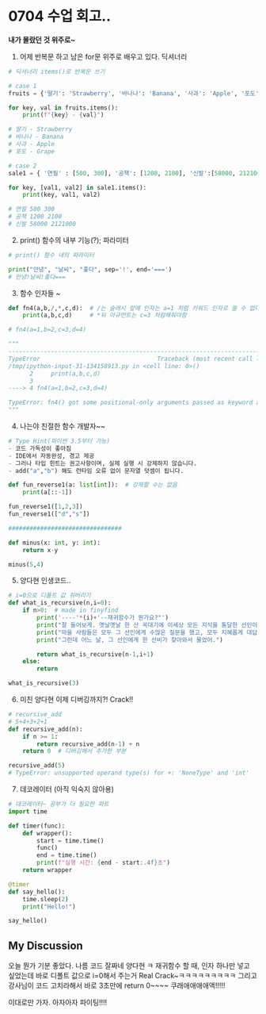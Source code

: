 # 0704 수업 회고..

**내가 몰랐던 것 위주로~**

1. 어제 반복문 하고 남은 for문 위주로 배우고 있다. 딕셔너리
```python
# 딕셔너리 items()로 반복문 쓰기

# case 1
fruits = {'딸기': 'Strawberry', '바나나': 'Banana', '사과': 'Apple', '포도': 'Grape'}

for key, val in fruits.items():
    print(f"{key} - {val}")

# 딸기 - Strawberry
# 바나나 - Banana
# 사과 - Apple
# 포도 - Grape

# case 2    
sale1 = { '연필' : [500, 300], '공책': [1200, 2100], '신발':[58000, 2121000]}

for key, [val1, val2] in sale1.items():
    print(key, val1, val2)

# 연필 500 300
# 공책 1200 2100
# 신발 58000 2121000
```
2. print() 함수의 내부 기능(?); 파라미터
```python
# print() 함수 내의 파라미터

print("안녕", "날씨", "좋다", sep='!', end='===')
# 안녕!날씨!좋다===
```
3. 함수 인자들 ~

```python
def fn4(a,b,/,*,c,d):  # /는 슬래시 앞에 인자는 a=1 처럼 키워드 인자로 쓸 수 없다는 뜻
    print(a,b,c,d)     # *뒤 아규먼트는 c=3 처럼해줘야함

# fn4(a=1,b=2,c=3,d=4)

"""
---------------------------------------------------------------------------
TypeError                                 Traceback (most recent call last)
/tmp/ipython-input-31-134158913.py in <cell line: 0>()
      2     print(a,b,c,d)
      3 
----> 4 fn4(a=1,b=2,c=3,d=4)

TypeError: fn4() got some positional-only arguments passed as keyword arguments: 'a, b'
"""
```
4. 나는야 친절한 함수 개발자~~
```python
# Type Hint(파이썬 3.5부터 가능)
- 코드 가독성이 좋아짐
- IDE에서 자동완성, 경고 제공
- 그러나 타입 힌트는 권고사항이며, 실제 실행 시 강제하지 않습니다.
- add("a","b") 해도 런타임 오류 없이 문자열 덧셈이 됩니다.

def fun_reverse1(a: list[int]):  # 강제할 수는 없음
    print(a[::-1])

fun_reverse1([1,2,3])
fun_reverse1(["d","s"])

################################

def minus(x: int, y: int):
    return x-y

minus(5,4)
```
5. 양다현 인생코드..
```python
# i=0으로 디폴트 값 줘버리기
def what_is_recursive(n,i=0):
    if n>0:  # made in finyfind
        print('----'*(i)+'--재귀함수가 뭔가요?"')
        print("잘 들어보게. 옛날옛날 한 산 꼭대기에 이세상 모든 지식을 통달한 선인이 있었어.")
        print("마을 사람들은 모두 그 선인에게 수많은 질문을 했고, 모두 지혜롭게 대답해 주었지. 그의 답은 대부분 옳았다고 하네")
        print("그런데 어느 날, 그 선인에게 한 선비가 찾아와서 물었어.")

        return what_is_recursive(n-1,i+1)
    else:
        return 

what_is_recursive(3)
```
6. 미친 양다현 이제 디버깅까지?! Crack!!
```python
# recursive_add
# 5+4+3+2+1
def recursive_add(n):
    if n >= 1:
        return recursive_add(n-1) + n
    return 0  # 디버깅해서 추가한 부분

recursive_add(5)
# TypeError: unsupported operand type(s) for +: 'NoneType' and 'int'
```
7. 데코레이터 (아직 익숙지 않아용)
```python
# 데코레이터~ 공부가 더 필요한 파트
import time

def timer(func):
    def wrapper():
        start = time.time()
        func()
        end = time.time()
        print(f"실행 시간: {end - start:.4f}초")
    return wrapper

@timer
def say_hello():
    time.sleep(2)
    print("Hello!")

say_hello()
```

## My Discussion
오늘 뭔가 기분 좋았다. 나름 코드 잘짜네 양다현 ㅋ
재귀함수 할 때, 인자 하나만 넣고 싶었는데 바로 디폴트 값으로 i=0해서 주는거 Real Crack~ㅋㅋㅋㅋㅋㅋㅋㅋㅋ
그리고 강사님이 코드 고치라해서 바로 3초만에 return 0~~~~
쿠래애애애애액!!!!!

이대로만 가자. 아자아자 파이팅!!!!
